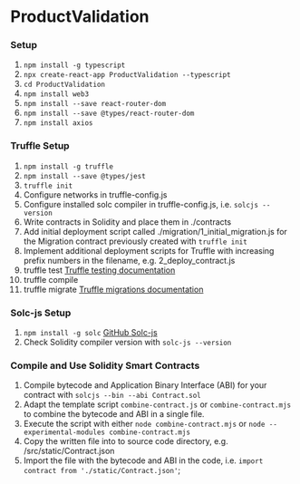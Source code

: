 # ProductValidation

### Setup

1. `npm install -g typescript`
2. `npx create-react-app ProductValidation --typescript`
3. `cd ProductValidation`
4. `npm install web3`
5. `npm install --save react-router-dom`
6. `npm install --save @types/react-router-dom`
7. `npm install axios`

### Truffle Setup
1. `npm install -g truffle`
2. `npm install --save @types/jest`
3. `truffle init`
4. Configure networks in truffle-config.js
5. Configure installed solc compiler in truffle-config.js, i.e. `solcjs --version`
6. Write contracts in Solidity and place them in ./contracts
7. Add initial deployment script called ./migration/1_initial_migration.js for the Migration contract previously created with `truffle init`
8. Implement additional deployment scripts for Truffle with increasing prefix numbers in the filename, e.g. 2_deploy_contract.js
9. truffle test [Truffle testing documentation](http://truffleframework.com/docs/getting_started/testing)
10. truffle compile
11. truffle migrate [Truffle migrations documentation](http://truffleframework.com/docs/getting_started/migrations)

### Solc-js Setup
1. `npm install -g solc` [GitHub Solc-js](https://github.com/ethereum/solc-js)
2. Check Solidity compiler version with `solc-js --version`

### Compile and Use Solidity Smart Contracts
1. Compile bytecode and Application Binary Interface (ABI) for your contract with `solcjs --bin --abi Contract.sol`
2. Adapt the template script `combine-contract.js` or `combine-contract.mjs` to combine the bytecode and ABI in a single file.
3. Execute the script with either `node combine-contract.mjs` or `node --experimental-modules combine-contract.mjs`
4. Copy the written file into to source code directory, e.g. /src/static/Contract.json
5. Import the file with the bytecode and ABI in the code, i.e. `import contract from './static/Contract.json'`;
